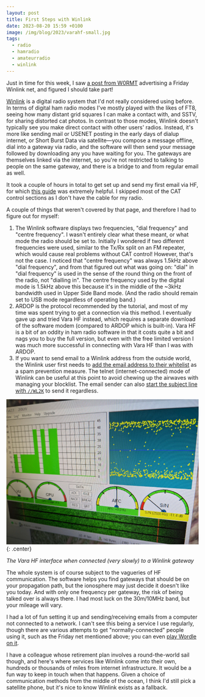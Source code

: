 ```yaml
---
layout: post
title: First Steps with Winlink
date: 2023-08-20 15:59 +0100
image: /img/blog/2023/varahf-small.jpg
tags:
  - radio
  - hamradio
  - amateurradio
  - winlink
---
```


Just in time for this week, I saw [a post from W0RMT](https://m.ai6yr.org/@bud_t/110910324360858296) advertising a Friday Winlink net, and figured I should take part!

[Winlink](https://winlink.org/) is a digital radio system that I'd not really considered using before. In terms of digital ham radio modes I've mostly played with the likes of FT8, seeing how many distant grid squares I can make a contact with, and SSTV, for sharing distorted cat photos. In contrast to those modes, Winlink doesn't typically see you make direct contact with other users' radios. Instead, it's more like sending mail or USENET posting in the early days of dialup internet, or Short Burst Data via satellite&mdash;you compose a message offline, dial into a gateway via radio, and the software will then send your message followed by downloading any you have waiting for you. The gateways are themselves linked via the internet, so you're not restricted to talking to people on the same gateway, and there is a bridge to and from regular email as well.

It took a couple of hours in total to get set up and send my first email via HF, for which [this guide](https://cgilligan.medium.com/how-to-set-up-and-use-winlink-for-hf-amateur-radio-8e2af7e8dc54) was extremely helpful. I skipped most of the CAT control sections as I don't have the cable for my radio.

A couple of things that weren't covered by that page, and therefore I had to figure out for myself:

1. The Winlink software displays two frequencies, "dial frequency" and "centre frequency". I wasn't entirely clear what these meant, or what mode the radio should be set to. Initially I wondered if two different frequencies were used, similar to the Tx/Rx split on an FM repeater, which would cause real problems without CAT control! However, that's not the case. I noticed that "centre frequency" was always 1.5kHz above "dial frequency", and from that figured out what was going on: "dial" in "dial frequency" is used in the sense of the round thing on the front of the radio, not "dialling in". The centre frequency used by the digital mode is 1.5kHz above this because it's in the middle of the ~3kHz bandwidth used in Upper Side Band mode. (And the radio should remain set to USB mode regardless of operating band.)
2. ARDOP is the protocol recommended by the tutorial, and most of my time was spent trying to get a connection via this method. I eventually gave up and tried Vara HF instead, which requires a separate download of the software modem (compared to ARDOP which is built-in). Vara HF is a bit of an oddity in ham radio software in that it costs quite a bit and nags you to buy the full version, but even with the free limited version I was much more successful in connecting with Vara HF than I was with ARDOP.
3. If you want to send email to a Winlink address from the outside world, the Winlink user first needs to [add the email address to their whitelist](https://winlink.org/content/how_manage_your_whitelist_spamcontrol) as a spam prevention measure. The telnet (internet-connected) mode of Winlink can be useful at this point to avoid chewing up the airwaves with managing your blocklist. The email sender can also [start the subject line with `//WL2K`](https://winlink.org/HELP) to send it regardless.

![Vara HF in use](/img/blog/2023/varahf.jpg){: .center}

*The Vara HF interface when connected (very slowly) to a Winlink gateway*

The whole system is of course subject to the vagueries of HF communication. The software helps you find gateways that should be on your propagation path, but the ionosphere may just decide it doesn't like you today. And with only one frequency per gateway, the risk of being talked over is always there. I had most luck on the 30m/10MHz band, but your mileage will vary.

I had a lot of fun setting it up and sending/receiving emails from a computer not connected to a network. I can't see this being a service I use regularly, though there are various attempts to get "normally-connected" people using it, such as the Friday net mentioned above; you can even [play Wordle on it](https://winlink.org/content/play_hamword).

I have a colleague whose retirement plan involves a round-the-world sail though, and here's where services like Winlink come into their own, hundreds or thousands of miles from internet infrastructure. It would be a fun way to keep in touch when that happens. Given a choice of communication methods from the middle of the ocean, I think I'd still pick a satellite phone, but it's nice to know Winlink exists as a fallback.
